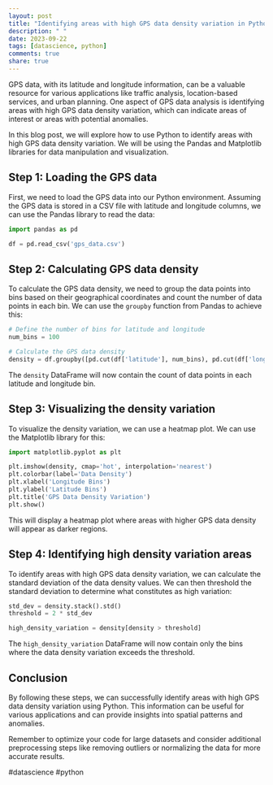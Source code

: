 ```yaml
---
layout: post
title: "Identifying areas with high GPS data density variation in Python"
description: " "
date: 2023-09-22
tags: [datascience, python]
comments: true
share: true
---
```


GPS data, with its latitude and longitude information, can be a valuable resource for various applications like traffic analysis, location-based services, and urban planning. One aspect of GPS data analysis is identifying areas with high GPS data density variation, which can indicate areas of interest or areas with potential anomalies.

In this blog post, we will explore how to use Python to identify areas with high GPS data density variation. We will be using the Pandas and Matplotlib libraries for data manipulation and visualization.

## Step 1: Loading the GPS data

First, we need to load the GPS data into our Python environment. Assuming the GPS data is stored in a CSV file with latitude and longitude columns, we can use the Pandas library to read the data:

```python
import pandas as pd

df = pd.read_csv('gps_data.csv')
```

## Step 2: Calculating GPS data density

To calculate the GPS data density, we need to group the data points into bins based on their geographical coordinates and count the number of data points in each bin. We can use the `groupby` function from Pandas to achieve this:

```python
# Define the number of bins for latitude and longitude
num_bins = 100

# Calculate the GPS data density
density = df.groupby([pd.cut(df['latitude'], num_bins), pd.cut(df['longitude'], num_bins)]).size().unstack()
```

The `density` DataFrame will now contain the count of data points in each latitude and longitude bin.

## Step 3: Visualizing the density variation

To visualize the density variation, we can use a heatmap plot. We can use the Matplotlib library for this:

```python
import matplotlib.pyplot as plt

plt.imshow(density, cmap='hot', interpolation='nearest')
plt.colorbar(label='Data Density')
plt.xlabel('Longitude Bins')
plt.ylabel('Latitude Bins')
plt.title('GPS Data Density Variation')
plt.show()
```

This will display a heatmap plot where areas with higher GPS data density will appear as darker regions.

## Step 4: Identifying high density variation areas

To identify areas with high GPS data density variation, we can calculate the standard deviation of the data density values. We can then threshold the standard deviation to determine what constitutes as high variation:

```python
std_dev = density.stack().std()
threshold = 2 * std_dev

high_density_variation = density[density > threshold]
```

The `high_density_variation` DataFrame will now contain only the bins where the data density variation exceeds the threshold.

## Conclusion

By following these steps, we can successfully identify areas with high GPS data density variation using Python. This information can be useful for various applications and can provide insights into spatial patterns and anomalies.

Remember to optimize your code for large datasets and consider additional preprocessing steps like removing outliers or normalizing the data for more accurate results.

#datascience #python